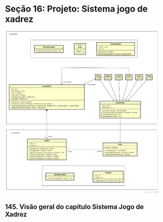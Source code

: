 # Seção 16: Projeto: Sistema jogo de xadrez

![Chess System design](chess-system-design.png "Chess System design")

## 145. Visão geral do capítulo Sistema Jogo de Xadrez